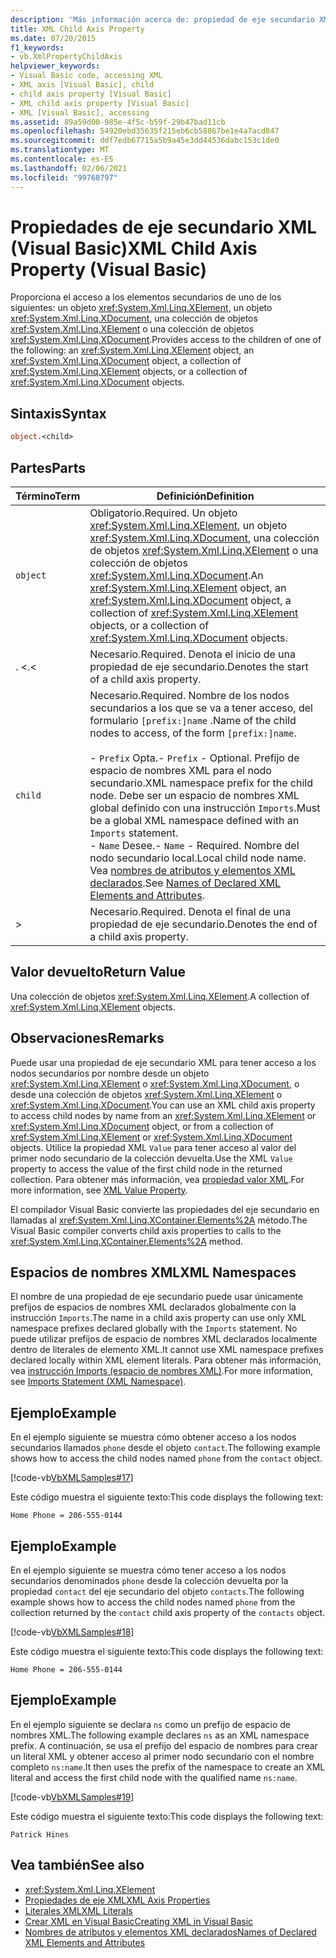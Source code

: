 ```yaml
---
description: 'Más información acerca de: propiedad de eje secundario XML (Visual Basic)'
title: XML Child Axis Property
ms.date: 07/20/2015
f1_keywords:
- vb.XmlPropertyChildAxis
helpviewer_keywords:
- Visual Basic code, accessing XML
- XML axis [Visual Basic], child
- child axis property [Visual Basic]
- XML child axis property [Visual Basic]
- XML [Visual Basic], accessing
ms.assetid: 89a59d00-985e-4f5c-b59f-29b47bad11cb
ms.openlocfilehash: 54920ebd35635f215eb6cb58867be1e4a7acd847
ms.sourcegitcommit: ddf7edb67715a5b9a45e3dd44536dabc153c1de0
ms.translationtype: MT
ms.contentlocale: es-ES
ms.lasthandoff: 02/06/2021
ms.locfileid: "99768797"
---
```

# <a name="xml-child-axis-property-visual-basic"></a><span data-ttu-id="26d3e-103">Propiedades de eje secundario XML (Visual Basic)</span><span class="sxs-lookup"><span data-stu-id="26d3e-103">XML Child Axis Property (Visual Basic)</span></span>

<span data-ttu-id="26d3e-104">Proporciona el acceso a los elementos secundarios de uno de los siguientes: un objeto <xref:System.Xml.Linq.XElement>, un objeto <xref:System.Xml.Linq.XDocument>, una colección de objetos <xref:System.Xml.Linq.XElement> o una colección de objetos <xref:System.Xml.Linq.XDocument>.</span><span class="sxs-lookup"><span data-stu-id="26d3e-104">Provides access to the children of one of the following: an <xref:System.Xml.Linq.XElement> object, an <xref:System.Xml.Linq.XDocument> object, a collection of <xref:System.Xml.Linq.XElement> objects, or a collection of <xref:System.Xml.Linq.XDocument> objects.</span></span>  
  
## <a name="syntax"></a><span data-ttu-id="26d3e-105">Sintaxis</span><span class="sxs-lookup"><span data-stu-id="26d3e-105">Syntax</span></span>  
  
```vb  
object.<child>  
```  
  
## <a name="parts"></a><span data-ttu-id="26d3e-106">Partes</span><span class="sxs-lookup"><span data-stu-id="26d3e-106">Parts</span></span>  
  
|<span data-ttu-id="26d3e-107">Término</span><span class="sxs-lookup"><span data-stu-id="26d3e-107">Term</span></span>|<span data-ttu-id="26d3e-108">Definición</span><span class="sxs-lookup"><span data-stu-id="26d3e-108">Definition</span></span>|  
|---|---|  
|`object`|<span data-ttu-id="26d3e-109">Obligatorio.</span><span class="sxs-lookup"><span data-stu-id="26d3e-109">Required.</span></span> <span data-ttu-id="26d3e-110">Un objeto <xref:System.Xml.Linq.XElement>, un objeto <xref:System.Xml.Linq.XDocument>, una colección de objetos <xref:System.Xml.Linq.XElement> o una colección de objetos <xref:System.Xml.Linq.XDocument>.</span><span class="sxs-lookup"><span data-stu-id="26d3e-110">An <xref:System.Xml.Linq.XElement> object, an <xref:System.Xml.Linq.XDocument> object, a collection of <xref:System.Xml.Linq.XElement> objects, or a collection of <xref:System.Xml.Linq.XDocument> objects.</span></span>|  
|<span data-ttu-id="26d3e-111">. <</span><span class="sxs-lookup"><span data-stu-id="26d3e-111">.<</span></span>|<span data-ttu-id="26d3e-112">Necesario.</span><span class="sxs-lookup"><span data-stu-id="26d3e-112">Required.</span></span> <span data-ttu-id="26d3e-113">Denota el inicio de una propiedad de eje secundario.</span><span class="sxs-lookup"><span data-stu-id="26d3e-113">Denotes the start of a child axis property.</span></span>|  
|`child`|<span data-ttu-id="26d3e-114">Necesario.</span><span class="sxs-lookup"><span data-stu-id="26d3e-114">Required.</span></span> <span data-ttu-id="26d3e-115">Nombre de los nodos secundarios a los que se va a tener acceso, del formulario `[prefix:]name` .</span><span class="sxs-lookup"><span data-stu-id="26d3e-115">Name of the child nodes to access, of the form `[prefix:]name`.</span></span><br /><br /> <span data-ttu-id="26d3e-116">-   `Prefix` Opta.</span><span class="sxs-lookup"><span data-stu-id="26d3e-116">-   `Prefix` - Optional.</span></span> <span data-ttu-id="26d3e-117">Prefijo de espacio de nombres XML para el nodo secundario.</span><span class="sxs-lookup"><span data-stu-id="26d3e-117">XML namespace prefix for the child node.</span></span> <span data-ttu-id="26d3e-118">Debe ser un espacio de nombres XML global definido con una instrucción `Imports`.</span><span class="sxs-lookup"><span data-stu-id="26d3e-118">Must be a global XML namespace defined with an `Imports` statement.</span></span><br /><span data-ttu-id="26d3e-119">-   `Name` Desee.</span><span class="sxs-lookup"><span data-stu-id="26d3e-119">-   `Name` - Required.</span></span> <span data-ttu-id="26d3e-120">Nombre del nodo secundario local.</span><span class="sxs-lookup"><span data-stu-id="26d3e-120">Local child node name.</span></span> <span data-ttu-id="26d3e-121">Vea [nombres de atributos y elementos XML declarados](../../programming-guide/language-features/xml/names-of-declared-xml-elements-and-attributes.md).</span><span class="sxs-lookup"><span data-stu-id="26d3e-121">See [Names of Declared XML Elements and Attributes](../../programming-guide/language-features/xml/names-of-declared-xml-elements-and-attributes.md).</span></span>|  
|>|<span data-ttu-id="26d3e-122">Necesario.</span><span class="sxs-lookup"><span data-stu-id="26d3e-122">Required.</span></span> <span data-ttu-id="26d3e-123">Denota el final de una propiedad de eje secundario.</span><span class="sxs-lookup"><span data-stu-id="26d3e-123">Denotes the end of a child axis property.</span></span>|  
  
## <a name="return-value"></a><span data-ttu-id="26d3e-124">Valor devuelto</span><span class="sxs-lookup"><span data-stu-id="26d3e-124">Return Value</span></span>  

 <span data-ttu-id="26d3e-125">Una colección de objetos <xref:System.Xml.Linq.XElement>.</span><span class="sxs-lookup"><span data-stu-id="26d3e-125">A collection of <xref:System.Xml.Linq.XElement> objects.</span></span>  
  
## <a name="remarks"></a><span data-ttu-id="26d3e-126">Observaciones</span><span class="sxs-lookup"><span data-stu-id="26d3e-126">Remarks</span></span>  

 <span data-ttu-id="26d3e-127">Puede usar una propiedad de eje secundario XML para tener acceso a los nodos secundarios por nombre desde un objeto <xref:System.Xml.Linq.XElement> o <xref:System.Xml.Linq.XDocument>, o desde una colección de objetos <xref:System.Xml.Linq.XElement> o <xref:System.Xml.Linq.XDocument>.</span><span class="sxs-lookup"><span data-stu-id="26d3e-127">You can use an XML child axis property to access child nodes by name from an <xref:System.Xml.Linq.XElement> or <xref:System.Xml.Linq.XDocument> object, or from a collection of <xref:System.Xml.Linq.XElement> or <xref:System.Xml.Linq.XDocument> objects.</span></span> <span data-ttu-id="26d3e-128">Utilice la propiedad XML `Value` para tener acceso al valor del primer nodo secundario de la colección devuelta.</span><span class="sxs-lookup"><span data-stu-id="26d3e-128">Use the XML `Value` property to access the value of the first child node in the returned collection.</span></span> <span data-ttu-id="26d3e-129">Para obtener más información, vea [propiedad valor XML](xml-value-property.md).</span><span class="sxs-lookup"><span data-stu-id="26d3e-129">For more information, see [XML Value Property](xml-value-property.md).</span></span>  
  
 <span data-ttu-id="26d3e-130">El compilador Visual Basic convierte las propiedades del eje secundario en llamadas al <xref:System.Xml.Linq.XContainer.Elements%2A> método.</span><span class="sxs-lookup"><span data-stu-id="26d3e-130">The Visual Basic compiler converts child axis properties to calls to the <xref:System.Xml.Linq.XContainer.Elements%2A> method.</span></span>  
  
## <a name="xml-namespaces"></a><span data-ttu-id="26d3e-131">Espacios de nombres XML</span><span class="sxs-lookup"><span data-stu-id="26d3e-131">XML Namespaces</span></span>  

 <span data-ttu-id="26d3e-132">El nombre de una propiedad de eje secundario puede usar únicamente prefijos de espacios de nombres XML declarados globalmente con la instrucción `Imports`.</span><span class="sxs-lookup"><span data-stu-id="26d3e-132">The name in a child axis property can use only XML namespace prefixes declared globally with the `Imports` statement.</span></span> <span data-ttu-id="26d3e-133">No puede utilizar prefijos de espacio de nombres XML declarados localmente dentro de literales de elemento XML.</span><span class="sxs-lookup"><span data-stu-id="26d3e-133">It cannot use XML namespace prefixes declared locally within XML element literals.</span></span> <span data-ttu-id="26d3e-134">Para obtener más información, vea [instrucción Imports (espacio de nombres XML)](../statements/imports-statement-xml-namespace.md).</span><span class="sxs-lookup"><span data-stu-id="26d3e-134">For more information, see [Imports Statement (XML Namespace)](../statements/imports-statement-xml-namespace.md).</span></span>  
  
## <a name="example"></a><span data-ttu-id="26d3e-135">Ejemplo</span><span class="sxs-lookup"><span data-stu-id="26d3e-135">Example</span></span>  

 <span data-ttu-id="26d3e-136">En el ejemplo siguiente se muestra cómo obtener acceso a los nodos secundarios llamados `phone` desde el objeto `contact`.</span><span class="sxs-lookup"><span data-stu-id="26d3e-136">The following example shows how to access the child nodes named `phone` from the `contact` object.</span></span>  
  
 [!code-vb[VbXMLSamples#17](~/samples/snippets/visualbasic/VS_Snippets_VBCSharp/VbXMLSamples/VB/XMLSamples7.vb#17)]  
  
 <span data-ttu-id="26d3e-137">Este código muestra el siguiente texto:</span><span class="sxs-lookup"><span data-stu-id="26d3e-137">This code displays the following text:</span></span>  
  
 `Home Phone = 206-555-0144`  
  
## <a name="example"></a><span data-ttu-id="26d3e-138">Ejemplo</span><span class="sxs-lookup"><span data-stu-id="26d3e-138">Example</span></span>  

 <span data-ttu-id="26d3e-139">En el ejemplo siguiente se muestra cómo tener acceso a los nodos secundarios denominados `phone` desde la colección devuelta por la propiedad `contact` del eje secundario del objeto `contacts`.</span><span class="sxs-lookup"><span data-stu-id="26d3e-139">The following example shows how to access the child nodes named `phone` from the collection returned by the `contact` child axis property of the `contacts` object.</span></span>  
  
 [!code-vb[VbXMLSamples#18](~/samples/snippets/visualbasic/VS_Snippets_VBCSharp/VbXMLSamples/VB/XMLSamples7.vb#18)]  
  
 <span data-ttu-id="26d3e-140">Este código muestra el siguiente texto:</span><span class="sxs-lookup"><span data-stu-id="26d3e-140">This code displays the following text:</span></span>  
  
 `Home Phone = 206-555-0144`  
  
## <a name="example"></a><span data-ttu-id="26d3e-141">Ejemplo</span><span class="sxs-lookup"><span data-stu-id="26d3e-141">Example</span></span>  

 <span data-ttu-id="26d3e-142">En el ejemplo siguiente se declara `ns` como un prefijo de espacio de nombres XML.</span><span class="sxs-lookup"><span data-stu-id="26d3e-142">The following example declares `ns` as an XML namespace prefix.</span></span> <span data-ttu-id="26d3e-143">A continuación, se usa el prefijo del espacio de nombres para crear un literal XML y obtener acceso al primer nodo secundario con el nombre completo `ns:name`.</span><span class="sxs-lookup"><span data-stu-id="26d3e-143">It then uses the prefix of the namespace to create an XML literal and access the first child node with the qualified name `ns:name`.</span></span>  
  
 [!code-vb[VbXMLSamples#19](~/samples/snippets/visualbasic/VS_Snippets_VBCSharp/VbXMLSamples/VB/XMLSamples8.vb#19)]  
  
 <span data-ttu-id="26d3e-144">Este código muestra el siguiente texto:</span><span class="sxs-lookup"><span data-stu-id="26d3e-144">This code displays the following text:</span></span>  
  
 `Patrick Hines`  
  
## <a name="see-also"></a><span data-ttu-id="26d3e-145">Vea también</span><span class="sxs-lookup"><span data-stu-id="26d3e-145">See also</span></span>

- <xref:System.Xml.Linq.XElement>
- [<span data-ttu-id="26d3e-146">Propiedades de eje XML</span><span class="sxs-lookup"><span data-stu-id="26d3e-146">XML Axis Properties</span></span>](index.md)
- [<span data-ttu-id="26d3e-147">Literales XML</span><span class="sxs-lookup"><span data-stu-id="26d3e-147">XML Literals</span></span>](../xml-literals/index.md)
- [<span data-ttu-id="26d3e-148">Crear XML en Visual Basic</span><span class="sxs-lookup"><span data-stu-id="26d3e-148">Creating XML in Visual Basic</span></span>](../../programming-guide/language-features/xml/creating-xml.md)
- [<span data-ttu-id="26d3e-149">Nombres de atributos y elementos XML declarados</span><span class="sxs-lookup"><span data-stu-id="26d3e-149">Names of Declared XML Elements and Attributes</span></span>](../../programming-guide/language-features/xml/names-of-declared-xml-elements-and-attributes.md)
